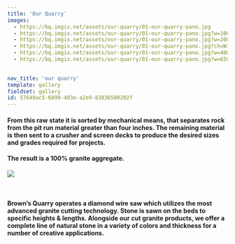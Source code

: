 ```yaml
---
title: 'Our Quarry'
images:
  - https://bq.imgix.net/assets/our-quarry/01-our-quarry-pano.jpg
  - https://bq.imgix.net/assets/our-quarry/01-our-quarry-pano.jpg?w=100&dpr=2&ch=Width,DPR
  - https://bq.imgix.net/assets/our-quarry/01-our-quarry-pano.jpg?w=200&dpr=2&ch=Width,DPR
  - https://bq.imgix.net/assets/our-quarry/01-our-quarry-pano.jpg?ch=Width&DPR&w=300&dpr=2
  - https://bq.imgix.net/assets/our-quarry/01-our-quarry-pano.jpg?w=400&dpr=2&ch=Width,DPR
  - https://bq.imgix.net/assets/our-quarry/01-our-quarry-pano.jpg?w=650&s=dde5ca215e60b6b1af70d786ea1e2a40" srcset="https://bq.imgix.net/assets/our-quarry/01-our-quarry-pano.jpg?w=650&1x=null&s=2bc94d783eb20ac30fec5825f654ae84, https://bq.imgix.net/assets/our-quarry/01-our-quarry-pano.jpg?w=650&fit=max&q=40&dpr=2&2x=null&s=cd1c23120d3e08391e82cf76ac57b384, https://bq.imgix.net/assets/our-quarry/01-our-quarry-pano.jpg?w=650&fit=max&q=20&dpr=3&3x=null&s=d87bc1a2c150021f278a2fb69b6ff2df
  

nav_title: 'our quarry'
template: gallery
fieldset: gallery
id: 57649ac5-6899-403e-a2e9-83836580202f
---
```

<h4> From this raw state it is sorted by mechanical means, that separates rock from the pit run material greater than four inches. The remaining material is then sent to a crusher and screen decks to produce the desired sizes and grades required for projects.</h4>
<h4>The result is a 100% granite aggregate.</h4>
<p>
<img src="https://bq.imgix.net/assets/misc/saw-00240.jpg">
</p>
</br>
<h4>Brown&#8217;s Quarry operates a diamond wire saw which utilizes the most advanced granite cutting technology. Stone is sawn on the beds to specific heights &amp; lengths. Alongside our cut granite products, we offer a complete line of natural stone in a variety of colors and thickness for a number of creative applications.</h4>
